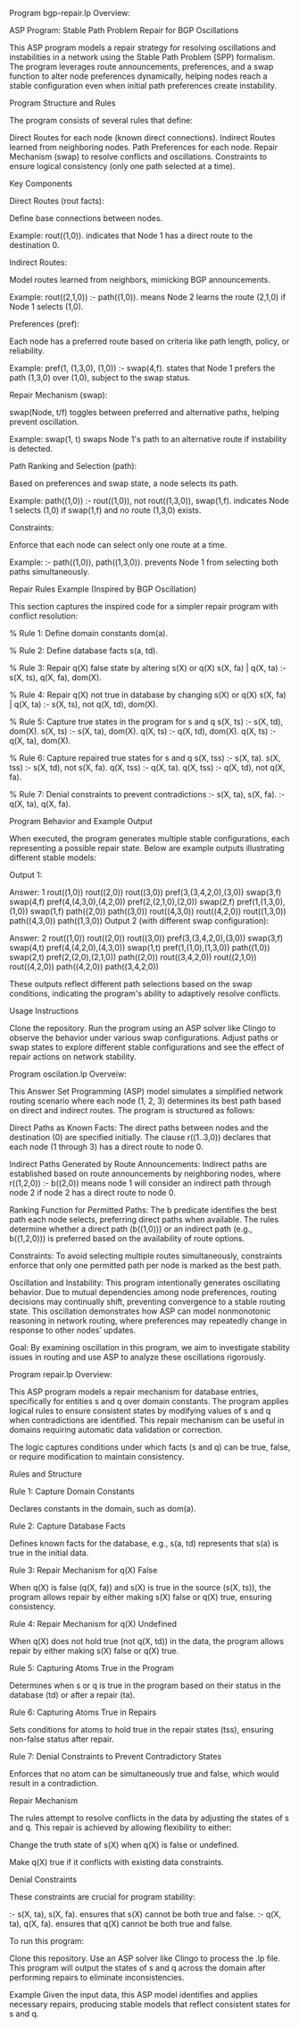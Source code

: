 Program bgp-repair.lp Overview:


ASP Program: Stable Path Problem Repair for BGP Oscillations


This ASP program models a repair strategy for resolving oscillations and instabilities in a network using the Stable Path Problem (SPP) formalism. The program leverages route announcements, preferences, and a swap function to alter node preferences dynamically, helping nodes reach a stable configuration even when initial path preferences create instability.

Program Structure and Rules

The program consists of several rules that define:

Direct Routes for each node (known direct connections).
Indirect Routes learned from neighboring nodes.
Path Preferences for each node.
Repair Mechanism (swap) to resolve conflicts and oscillations.
Constraints to ensure logical consistency (only one path selected at a time).

Key Components

Direct Routes (rout facts):

Define base connections between nodes.

Example: rout((1,0)). indicates that Node 1 has a direct route to the destination 0.

Indirect Routes:

Model routes learned from neighbors, mimicking BGP announcements.

Example: rout((2,1,0)) :- path((1,0)). means Node 2 learns the route (2,1,0) if Node 1 selects (1,0).

Preferences (pref):

Each node has a preferred route based on criteria like path length, policy, or reliability.

Example: pref(1, (1,3,0), (1,0)) :- swap(4,f). states that Node 1 prefers the path (1,3,0) over (1,0), subject to the swap status.

Repair Mechanism (swap):

swap(Node, t/f) toggles between preferred and alternative paths, helping prevent oscillation.

Example: swap(1, t) swaps Node 1's path to an alternative route if instability is detected.

Path Ranking and Selection (path):

Based on preferences and swap state, a node selects its path.

Example: path((1,0)) :- rout((1,0)), not rout((1,3,0)), swap(1,f). indicates Node 1 selects (1,0) if swap(1,f) and no route (1,3,0) exists.

Constraints:

Enforce that each node can select only one route at a time.

Example: :- path((1,0)), path((1,3,0)). prevents Node 1 from selecting both paths simultaneously.

Repair Rules Example (Inspired by BGP Oscillation)

This section captures the inspired code for a simpler repair program with conflict resolution:


% Rule 1: Define domain constants
dom(a).

% Rule 2: Define database facts
s(a, td).

% Rule 3: Repair q(X) false state by altering s(X) or q(X)
s(X, fa) | q(X, ta) :- s(X, ts), q(X, fa), dom(X).

% Rule 4: Repair q(X) not true in database by changing s(X) or q(X)
s(X, fa) | q(X, ta) :- s(X, ts), not q(X, td), dom(X).

% Rule 5: Capture true states in the program for s and q
s(X, ts) :- s(X, td), dom(X).
s(X, ts) :- s(X, ta), dom(X).
q(X, ts) :- q(X, td), dom(X).
q(X, ts) :- q(X, ta), dom(X).

% Rule 6: Capture repaired true states for s and q
s(X, tss) :- s(X, ta).
s(X, tss) :- s(X, td), not s(X, fa).
q(X, tss) :- q(X, ta).
q(X, tss) :- q(X, td), not q(X, fa).

% Rule 7: Denial constraints to prevent contradictions
:- s(X, ta), s(X, fa).
:- q(X, ta), q(X, fa).

Program Behavior and Example Output

When executed, the program generates multiple stable configurations, each representing a possible repair state. Below are example outputs illustrating different stable models:

Output 1:

Answer: 1
rout((1,0)) rout((2,0)) rout((3,0))
pref(3,(3,4,2,0),(3,0)) swap(3,f) swap(4,f)
pref(4,(4,3,0),(4,2,0)) pref(2,(2,1,0),(2,0))
swap(2,f) pref(1,(1,3,0),(1,0)) swap(1,f)
path((2,0)) path((3,0)) rout((4,3,0)) rout((4,2,0))
rout((1,3,0)) path((4,3,0)) path((1,3,0))
Output 2 (with different swap configuration):

Answer: 2
rout((1,0)) rout((2,0)) rout((3,0))
pref(3,(3,4,2,0),(3,0)) swap(3,f) swap(4,t)
pref(4,(4,2,0),(4,3,0)) swap(1,t)
pref(1,(1,0),(1,3,0)) path((1,0))
swap(2,t) pref(2,(2,0),(2,1,0))
path((2,0)) rout((3,4,2,0)) rout((2,1,0))
rout((4,2,0)) path((4,2,0)) path((3,4,2,0))

These outputs reflect different path selections based on the swap conditions, indicating the program's ability to adaptively resolve conflicts.

Usage Instructions

Clone the repository.
Run the program using an ASP solver like Clingo to observe the behavior under various swap configurations.
Adjust paths or swap states to explore different stable configurations and see the effect of repair actions on network stability.






Program oscilation.lp Overveiw:


This Answer Set Programming (ASP) model simulates a simplified network routing scenario where each node (1, 2, 3) determines its best path based on direct and indirect routes. The program is structured as follows:

Direct Paths as Known Facts:
The direct paths between nodes and the destination (0) are specified initially. The clause r((1..3,0)) declares that each node (1 through 3) has a direct route to node 0.

Indirect Paths Generated by Route Announcements:
Indirect paths are established based on route announcements by neighboring nodes, where r((1,2,0)) :- b((2,0)) means node 1 will consider an indirect path through node 2 if node 2 has a direct route to node 0.

Ranking Function for Permitted Paths:
The b predicate identifies the best path each node selects, preferring direct paths when available. The rules determine whether a direct path (b((1,0))) or an indirect path (e.g., b((1,2,0))) is preferred based on the availability of route options.

Constraints:
To avoid selecting multiple routes simultaneously, constraints enforce that only one permitted path per node is marked as the best path.

Oscillation and Instability:
This program intentionally generates oscillating behavior. Due to mutual dependencies among node preferences, routing decisions may continually shift, preventing convergence to a stable routing state. This oscillation demonstrates how ASP can model nonmonotonic reasoning in network routing, where preferences may repeatedly change in response to other nodes’ updates.

Goal:
By examining oscillation in this program, we aim to investigate stability issues in routing and use ASP to analyze these oscillations rigorously.






Program repair.lp Overview:


This ASP program models a repair mechanism for database entries, specifically for entities s and q over domain constants. The program applies logical rules to ensure consistent states by modifying values of s and q when contradictions are identified. This repair mechanism can be useful in domains requiring automatic data validation or correction.

The logic captures conditions under which facts (s and q) can be true, false, or require modification to maintain consistency.

Rules and Structure

Rule 1: Capture Domain Constants

Declares constants in the domain, such as dom(a).

Rule 2: Capture Database Facts

Defines known facts for the database, e.g., s(a, td) represents that s(a) is true in the initial data.

Rule 3: Repair Mechanism for q(X) False

When q(X) is false (q(X, fa)) and s(X) is true in the source (s(X, ts)), the program allows repair by either making s(X) false or q(X) true, ensuring consistency.

Rule 4: Repair Mechanism for q(X) Undefined

When q(X) does not hold true (not q(X, td)) in the data, the program allows repair by either making s(X) false or q(X) true.

Rule 5: Capturing Atoms True in the Program

Determines when s or q is true in the program based on their status in the database (td) or after a repair (ta).

Rule 6: Capturing Atoms True in Repairs

Sets conditions for atoms to hold true in the repair states (tss), ensuring non-false status after repair.

Rule 7: Denial Constraints to Prevent Contradictory States

Enforces that no atom can be simultaneously true and false, which would result in a contradiction.

Repair Mechanism

The rules attempt to resolve conflicts in the data by adjusting the states of s and q. This repair is achieved by allowing flexibility to either:

Change the truth state of s(X) when q(X) is false or undefined.

Make q(X) true if it conflicts with existing data constraints.

Denial Constraints

These constraints are crucial for program stability:

:- s(X, ta), s(X, fa). ensures that s(X) cannot be both true and false.
:- q(X, ta), q(X, fa). ensures that q(X) cannot be both true and false.

To run this program:

Clone this repository.
Use an ASP solver like Clingo to process the .lp file.
This program will output the states of s and q across the domain after performing repairs to eliminate inconsistencies.

Example
Given the input data, this ASP model identifies and applies necessary repairs, producing stable models that reflect consistent states for s and q.

